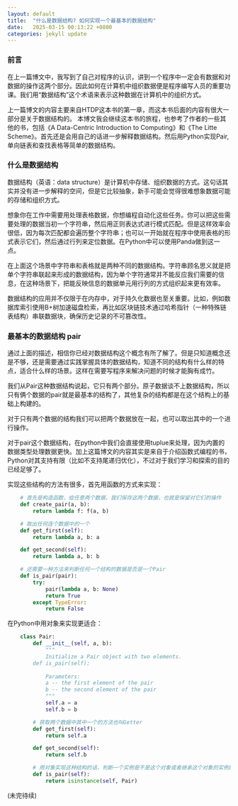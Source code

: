 ```yaml
---
layout: default
title:  "什么是数据结构? 如何实现一个最基本的数据结构"
date:   2025-03-15 00:13:22 +0800
categories: jekyll update
---
```


### 前言

在上一篇博文中，我写到了自己对程序的认识，讲到一个程序中一定会有数据和对数据的操作这两个部分。因此如何在计算机中组织数据便是程序编写人员的重要功课。我们用“数据结构”这个术语来表示这种数据在计算机中的组织方式。

上一篇博文的内容主要来自HTDP这本书的第一章，而这本书后面的内容有很大一部分是关于数据结构的。
本博文我会继续这本书的旅程，也参考了作者的一些其他的书，包括《A Data-Centric Introduction to Computing》和《The Litte Scheme》。首先还是会用自己的话进一步解释数据结构。然后用Python实现Pair, 单向链表和查找表格等简单的数据结构。

### 什么是数据结构

数据结构（英语：data structure）是计算机中存储、组织数据的方式。这句话其实并没有进一步解释的空间，但是它比较抽象，新手可能会觉得很难想象数据可能的存储和组织方式。

想象你在工作中需要用处理表格数据，你想编程自动化这些任务。你可以把这些需要处理的数据当初一个字符串，然后用正则表达式进行模式匹配。但是这样效率会很低，因为每次匹配都会遍历整个字符串；也可以一开始就在程序中使用表格的形式表示它们，然后通过行列来定位数据。在Python中可以使用Panda做到这一点。

在上面这个场景中字符串和表格就是两种不同的数据结构。字符串顾名思义就是把单个字符串联起来形成的数据结构，因为单个字符通常并不能反应我们需要的信息，在这种场景下，把能反映信息的数据单元用行列的方式组织起来更有效率。

数据结构的应用并不仅限于在内存中，对于持久化数据也至关重要。比如，例如数据库索引使用B+树加速磁盘检索，再比如区块链技术通过哈希指针（一种特殊链表结构）串联数据块，确保历史记录的不可篡改性。


### 最基本的数据结构 pair

通过上面的描述，相信你已经对数据结构这个概念有所了解了。但是只知道概念还是不够，还是需要通过实践掌握具体的数据结构，知道不同的结构有什么样的特点，适合什么样的场景。这样在需要写程序来解决问题的时候才能胸有成竹。

我们从Pair这种数据结构说起，它只有两个部分。原子数据谈不上数据结构，所以只有俩个数据的pair就是最基本的结构了，其他复杂的结构都是在这个结构上的基础上构建的。

对于只有两个数据的结构我们可以把两个数据放在一起，也可以取出其中的一个进行操作。

对于pair这个数据结构，在python中我们会直接使用tuplue来处理，因为内置的数据类型处理数据更快。加上这篇博文的内容其实是来自于介绍函数式编程的书，Python对其支持有限（比如不支持尾递归优化），不过对于我们学习和探索的目的已经足够了。

实现这些结构的方法有很多，首先用函数的方式来实现：
```python
    # 首先是构造函数，给任意两个数据，我们保存这两个数据，也就是保留对它们的操作
    def create_pair(a, b):
        return lambda f: f(a, b)

    # 取出任何连个数据中的一个
    def get_first(self):
        return lambda a, b: a

    def get_second(self):
        return lambda a, b: b

    # 还需要一种方法来判断任何一个结构的数据是否是一个Pair
    def is_pair(pair):
        try:
            pair(lambda a, b: None)
            return True
        except TypeError:
            return False
```

在Python中用对象来实现更适合：
```python
    class Pair:
        def __init__(self, a, b):
            """
            Initialize a Pair object with two elements.
        def is_pair(self):
           
            Parameters:
            a -- the first element of the pair
            b -- the second element of the pair
            """
            self.a = a
            self.b = b

        # 获取两个数据中其中一个的方法也叫Getter
        def get_first(self):
            return self.a

        def get_second(self):
            return self.b

        # 用对象实现这种结构的话，判断一个实例是不是这个对象或者继承这个对象的实例即可。
        def is_pair(self):
            return isinstance(self, Pair)

```
(未完待续)
